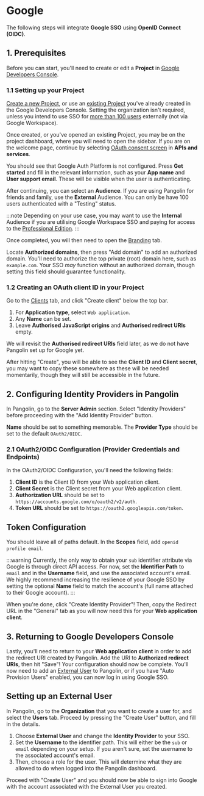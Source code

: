 # Google
The following steps will integrate **Google SSO** using **OpenID Connect (OIDC)**.

## 1. Prerequisites
Before you can start, you'll need to create or edit a **Project** in [Google Developers Console](https://console.developers.google.com/).

### 1.1 Setting up your Project
[Create a new Project](https://console.cloud.google.com/projectcreate), or use an [existing Project](https://console.developers.google.com/) you've already created in the Google Developers Console. Setting the organization isn't required, unless you intend to use SSO for [more than 100 users](https://support.google.com/cloud/answer/13464323) externally (not via Google Workspace).

Once created, or you've opened an existing Project, you may be on the project dashboard, where you will need to open the sidebar. If you are on the welcome page, continue by selecting [OAuth consent screen](https://console.cloud.google.com/auth/overview) in **APIs and services**.

You should see that Google Auth Platform is not configured. Press **Get started** and fill in the relevant information, such as your **App name** and **User support email**. These will be visible when the user is authenticating.

After continuing, you can select an **Audience**. If you are using Pangolin for friends and family, use the **External** Audience. You can only be have 100 users authenticated with a "Testing" status.

:::note
Depending on your use case, you may want to use the **Internal** Audience if you are utilising Google Workspace SSO and paying for access to the [Professional Edition](https://docs.fossorial.io/professional-edition).
:::

Once completed, you will then need to open the [Branding](https://console.cloud.google.com/auth/branding) tab.

Locate **Authorized domains**, then press "Add domain" to add an authorized domain. You'll need to authorize the top private (root) domain here, such as `example.com`. Your SSO *may* function without an authorized domain, though setting this field should guarantee functionality.

### 1.2 Creating an OAuth client ID in your Project
Go to the [Clients](https://console.cloud.google.com/auth/clients) tab, and click "Create client" below the top bar.

1. For **Application type**, select `Web application`.
2. Any **Name** can be set.
3. Leave **Authorised JavaScript origins** and **Authorised redirect URIs** empty.

We will revisit the **Authorised redirect URIs** field later, as we do not have Pangolin set up for Google yet.

After hitting "Create", you will be able to see the **Client ID** and **Client secret**, you may want to copy these somewhere as these will be needed momentarily, though they will still be accessible in the future.

## 2. Configuring Identity Providers in Pangolin
In Pangolin, go to the **Server Admin** section. Select "Identity Providers" before proceeding with the "Add Identity Provider" button.

**Name** should be set to something memorable. The **Provider Type** should be set to the default `OAuth2/OIDC`.

### 2.1 OAuth2/OIDC Configuration (Provider Credentials and Endpoints)
In the OAuth2/OIDC Configuration, you'll need the following fields:

1. **Client ID** is the Client ID from your Web application client.
2. **Client Secret** is the Client secret from your Web application client.
3. **Authorization URL** should be set to `https://accounts.google.com/o/oauth2/v2/auth`.
4. **Token URL** should be set to `https://oauth2.googleapis.com/token`.

## Token Configuration
You should leave all of paths default. In the **Scopes** field, add `openid profile email`.

:::warning
Currently, the only way to obtain your `sub` identifier attribute via Google is through direct API access. For now, set the **Identifier Path** to `email` and in the **Username** field, and use the associated account's email. We highly recommend increasing the resilience of your Google SSO by setting the optional **Name** field to match the account's (full name attached to their Google account).
:::

When you're done, click "Create Identity Provider"! Then, copy the Redirect URL in the "General" tab as you will now need this for your **Web application client**.

## 3. Returning to Google Developers Console

Lastly, you'll need to return to your **Web application client** in order to add the redirect URI created by Pangolin. Add the URI to **Authorized redirect URIs**, then hit "Save"! Your configuration should now be complete. You'll now need to add an [External User](#Setting_up_an_External_User) to Pangolin, or if you have "Auto Provision Users" enabled, you can now log in using Google SSO.

## Setting up an External User
In Pangolin, go to the **Organization** that you want to create a user for, and select the **Users** tab. Proceed by pressing the "Create User" button, and fill in the details.

1. Choose **External User** and change the **Identity Provider** to your SSO.
2. Set the **Username** to the identifier path. This will either be the `sub` or `email` depending on your setup. If you aren't sure, set the username to the associated account's email.
3. Then, choose a role for the user. This will determine what they are allowed to do when logged into the Pangolin dashboard.

Proceed with "Create User" and you should now be able to sign into Google with the account associated with the External User you created.
